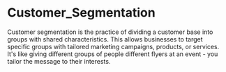 # Customer_Segmentation
Customer segmentation is the practice of dividing a customer base into groups with shared characteristics. This allows businesses to target specific groups with tailored marketing campaigns, products, or services. It's like giving different groups of people different flyers at an event - you tailor the message to their interests.
